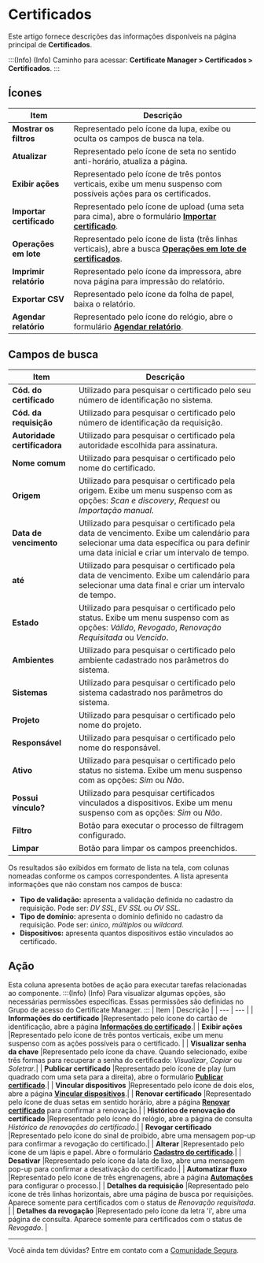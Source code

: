 # Certificados

Este artigo fornece descrições das informações disponíveis na página principal de **Certificados**.

:::(Info) (Info)
Caminho para acessar: **Certificate Manager > Certificados > Certificados**.
:::

## Ícones

| Item | Descrição |
| --- | --- |
| **Mostrar os filtros** |Representado pelo ícone da lupa, exibe ou oculta os campos de busca na tela.|
| **Atualizar** |Representado pelo ícone de seta no sentido anti-horário, atualiza a página.|
| **Exibir ações** |Representado pelo ícone de três pontos verticais, exibe um menu suspenso com possíveis ações para os certificados.|
| **Importar certificado** |Representado pelo ícone de upload (uma seta para cima), abre o formulário **[Importar certificado](/v4/docs/pt/certificates-flow-how-to-import-certificate)**. | 
| **Operações em lote** |Representado pelo ícone de lista (três linhas verticais), abre a busca **[Operações em lote de certificados](/v4/docs/pt/certificate-manager-batch-operations)**.| 
| **Imprimir relatório** |Representado pelo ícone da impressora, abre nova página para impressão do relatório.|
| **Exportar CSV** |Representado pelo ícone da folha de papel, baixa o relatório.|
| **Agendar relatório** |Representado pelo ícone do relógio, abre o formulário **[Agendar relatório](/v4/docs/pt/general-information-how-to-issue-download-and-schedule-device-reports)**.|

## Campos de busca

| Item | Descrição |
| --- | --- |
| **Cód. do certificado** |Utilizado para pesquisar o certificado pelo seu número de identificação no sistema.|
| **Cód. da requisição** |Utilizado para pesquisar o certificado pelo número de identificação da requisição.|
| **Autoridade certificadora** |Utilizado para pesquisar o certificado pela autoridade escolhida para assinatura.| 
| **Nome comum** |Utilizado para pesquisar o certificado pelo nome do certificado.|
| **Origem** |Utilizado para pesquisar o certificado pela origem. Exibe um menu suspenso com as opções: *Scan e discovery*, *Request* ou *Importação manual*.|
| **Data de vencimento** |Utilizado para pesquisar o certificado pela data de vencimento. Exibe um calendário para selecionar uma data específica ou para definir uma data inicial e criar um intervalo de tempo.|
| **até** |Utilizado para pesquisar o certificado pela data de vencimento. Exibe um calendário para selecionar uma data final e criar um intervalo de tempo.|
| **Estado** |Utilizado para pesquisar o certificado pelo status. Exibe um menu suspenso com as opções: *Válido*, *Revogado*, *Renovação Requisitada* ou *Vencido*.|
| **Ambientes** |Utilizado para pesquisar o certificado pelo ambiente cadastrado nos parâmetros do sistema.|
| **Sistemas** |Utilizado para pesquisar o certificado pelo sistema cadastrado nos parâmetros do sistema.|
| **Projeto** |Utilizado para pesquisar o certificado pelo nome do projeto.|
| **Responsável** |Utilizado para pesquisar o certificado pelo nome do responsável.|
| **Ativo** |Utilizado para pesquisar o certificado pelo status no sistema. Exibe um menu suspenso com as opções: *Sim* ou *Não*.|
| **Possui vínculo?** |Utilizado para pesquisar certificados vinculados a dispositivos. Exibe um menu suspenso com as opções: *Sim* ou *Não*.|
| **Filtro** | Botão para executar o processo de filtragem configurado. |
| **Limpar** | Botão para limpar os campos preenchidos.|

Os resultados são exibidos em formato de lista na tela, com colunas nomeadas conforme os campos correspondentes. A lista apresenta informações que não constam nos campos de busca: 
* **Tipo de validação:** apresenta a validação definida no cadastro da requisição. Pode ser: *DV SSL*, *EV SSL* ou *OV SSL*.
* **Tipo de domínio:** apresenta o domínio definido no cadastro da requisição. Pode ser: *único*, *múltiplos* ou *wildcard*.
* **Dispositivos:** apresenta quantos dispositivos estão vinculados ao certificado.

## Ação
Esta coluna apresenta botões de ação para executar tarefas relacionadas ao componente.
:::(Info) (Info)
Para visualizar algumas opções, são necessárias permissões específicas. Essas permissões são definidas no Grupo de acesso do Certificate Manager.
:::
| Item | Descrição |
| --- | --- |
| **Informações do certificado** |Representado pelo ícone do cartão de identificação, abre a página **[Informações do certificado](/v4/docs/pt/certificate-manager-certificate-information)**.|
| **Exibir ações** |Representado pelo ícone de três pontos verticais, exibe um menu suspenso com as ações possíveis para o certificado. |
| **Visualizar senha da chave** |Representado pelo ícone da chave. Quando selecionado, exibe três formas para recuperar a senha do certificado: *Visualizar*, *Copiar* ou *Soletrar*.|
| **Publicar certificado** |Representado pelo ícone de play (um quadrado com uma seta para a direita), abre o formulário **[Publicar certificado](/v4/docs/pt/certificates-flow-how-to-publish-a-certificate)**.|
| **Vincular dispositivos** |Representado pelo ícone de dois elos, abre a página **[Vincular dispositivos](/v4/docs/pt/certificate-manager-settings-how-to-link-devices-certificate)**.|
| **Renovar certificado** |Representado pelo ícone de duas setas em sentido horário, abre a página **[Renovar certificado](/v4/docs/pt/certificates-flow-how-to-renew-a-certificate)** para confirmar a renovação.|
| **Histórico de renovação do certificado** |Representado pelo ícone do relógio, abre a página de consulta *Histórico de renovações do certificado*.|
| **Revogar certificado** |Representado pelo ícone do sinal de proibido, abre uma mensagem pop-up para confirmar a revogação do certificado.|
| **Alterar** |Representado pelo ícone de um lápis e papel. Abre o formulário **[Cadastro do certificado](/v4/docs/pt/certificate-manager-reference-certificate-form)**.|
| **Desativar** |Representado pelo ícone da lata de lixo, abre uma mensagem pop-up para confirmar a desativação do certificado.|
| **Automatizar fluxo** |Representado pelo ícone de três engrenagens, abre a página **[Automações](/v4/docs/pt/how-to-automate-the-lifecycle-of-a-certificate)** para configurar o processo.|
| **Detalhes da requisição** |Representado pelo ícone de três linhas horizontais, abre uma página de busca por requisições. Aparece somente para certificados com o status de *Renovação requisitada*. |
| **Detalhes da revogação** |Representado pelo ícone da letra 'i', abre uma página de consulta. Aparece somente para certificados com o status de *Revogado*. |
***
Você ainda tem dúvidas? Entre em contato com a [Comunidade Segura](https://community.Segura.io/).
